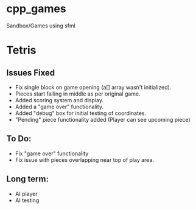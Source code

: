 # cpp_games
Sandbox/Games using sfml

# Tetris

## Issues Fixed

* Fix single block on game opening (a[] array wasn't initialized).
* Pieces start falling in middle as per original game.
* Added scoring system and display.
* Added a "game over" functionality.
* Added "debug" box for initial testing of coordinates.
* "Pending" piece functionality added (Player can see upcoming piece)

## To Do:

* Fix "game over" functionality
* Fix issue with pieces overlapping near top of play area.

## Long term:

* AI player 
* AI testing